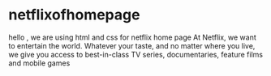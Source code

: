 # netflixofhomepage
hello ,
we are using html and css for netflix home page
At Netflix, we want to entertain the world. Whatever your taste, and no matter where you live, we give you access to best-in-class TV series, documentaries, feature films and mobile games
